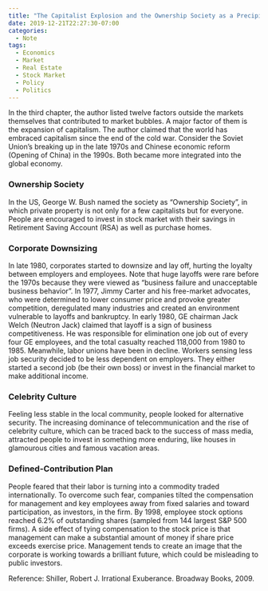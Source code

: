 ```yaml
---
title: "The Capitalist Explosion and the Ownership Society as a Precipitating Factor of the Market Bubbles [Robert Shiller]"
date: 2019-12-21T22:27:30-07:00
categories:
  - Note
tags:
  - Economics
  - Market
  - Real Estate
  - Stock Market
  - Policy
  - Politics
---
```

In the third chapter, the author listed twelve factors outside the markets themselves that contributed to market bubbles. A major factor of them is the expansion of capitalism. The author claimed that the world has embraced capitalism since the end of the cold war. Consider the Soviet Union’s breaking up in the late 1970s and Chinese economic reform (Opening of China) in the 1990s. Both became more integrated into the global economy.
### Ownership Society
In the US, George W. Bush named the society as “Ownership Society”, in which private property is not only for a few capitalists but for everyone. People are encouraged to invest in stock market with their savings in Retirement Saving Account (RSA) as well as purchase homes.
### Corporate Downsizing
In late 1980, corporates started to downsize and lay off, hurting the loyalty between employers and employees. Note that huge layoffs were rare before the 1970s because they were viewed as “business failure and unacceptable business behavior”. In 1977, Jimmy Carter and his free-market advocates, who were determined to lower consumer price and provoke greater competition, deregulated many industries and created an environment vulnerable to layoffs and bankruptcy. In early 1980, GE chairman Jack Welch (Neutron Jack) claimed that layoff is a sign of business competitiveness. He was responsible for elimination one job out of every four GE employees, and the total casualty reached 118,000 from 1980 to 1985.
Meanwhile, labor unions have been in decline. Workers sensing less job security decided to be less dependent on employers. They either started a second job (be their own boss) or invest in the financial market to make additional income.
### Celebrity Culture
Feeling less stable in the local community, people looked for alternative security. The increasing dominance of telecommunication and the rise of celebrity culture, which can be traced back to the success of mass media, attracted people to invest in something more enduring, like houses in glamourous cities and famous vacation areas.
### Defined-Contribution Plan
People feared that their labor is turning into a commodity traded internationally. To overcome such fear, companies tilted the compensation for management and key employees away from fixed salaries and toward participation, as investors, in the firm. By 1998, employee stock options reached 6.2% of outstanding shares (sampled from 144 largest S&P 500 firms). A side effect of tying compensation to the stock price is that management can make a substantial amount of money if share price exceeds exercise price. Management tends to create an image that the corporate is working towards a brilliant future, which could be misleading to public investors.

Reference:
Shiller, Robert J. Irrational Exuberance. Broadway Books, 2009.

